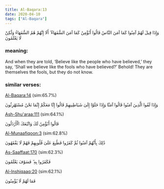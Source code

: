 ```yaml
---
title: Al-Baqara:13
date: 2020-04-10
tags: ["Al-Baqara"]
---
```

وَإِذَا قِيلَ لَهُمْ آمِنُوا كَمَا آمَنَ النَّاسُ قَالُوا أَنُؤْمِنُ كَمَا آمَنَ السُّفَهَاءُ ۗ أَلَا إِنَّهُمْ هُمُ السُّفَهَاءُ وَلَٰكِنْ لَا يَعْلَمُونَ
### meaning: 
And when they are told, ‘Believe like the people who have believed,’ they say, ‘Shall we believe like the fools who have believed?’ Behold! They are themselves the fools, but they do not know.
### similar verses: 

[Al-Baqara:14](/2/14) (sim:65.7%)

وَإِذَا لَقُوا الَّذِينَ آمَنُوا قَالُوا آمَنَّا وَإِذَا خَلَوْا إِلَىٰ شَيَاطِينِهِمْ قَالُوا إِنَّا مَعَكُمْ إِنَّمَا نَحْنُ مُسْتَهْزِئُونَ

[Ash-Shu'araa:111](/26/111) (sim:64.1%)

قَالُوا أَنُؤْمِنُ لَكَ وَاتَّبَعَكَ الْأَرْذَلُونَ

[Al-Munaafiqoon:3](/63/3) (sim:62.8%)

ذَٰلِكَ بِأَنَّهُمْ آمَنُوا ثُمَّ كَفَرُوا فَطُبِعَ عَلَىٰ قُلُوبِهِمْ فَهُمْ لَا يَفْقَهُونَ

[As-Saaffaat:170](/37/170) (sim:62.3%)

فَكَفَرُوا بِهِ ۖ فَسَوْفَ يَعْلَمُونَ

[Al-Inshiqaaq:20](/84/20) (sim:62.1%)

فَمَا لَهُمْ لَا يُؤْمِنُونَ
